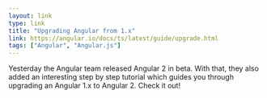 ```yaml
---
layout: link
type: link
title: "Upgrading Angular from 1.x"
link: https://angular.io/docs/ts/latest/guide/upgrade.html
tags: ["Angular", "Angular.js"]
---
```

Yesterday the Angular team released Angular 2 in beta. With that, they also added an interesting step by step tutorial which guides you through upgrading an Angular 1.x to Angular 2. Check it out!